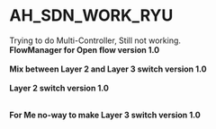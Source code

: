 # AH_SDN_WORK_RYU
Trying to do Multi-Controller, Still not working.
<br> <b>
FlowManager for Open flow version 1.0
<br> <b>
  <br> <b>
Mix between Layer 2 and Layer 3 switch version 1.0
<br> <b>
<br> <b>
Layer 2 switch version 1.0
<br> <b>
  
  <br> <b>
For Me no-way to make Layer 3 switch version 1.0
<br> <b>
